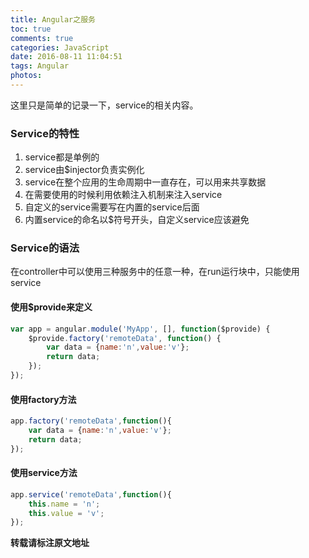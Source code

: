 ```yaml
---
title: Angular之服务
toc: true
comments: true
categories: JavaScript
date: 2016-08-11 11:04:51
tags: Angular
photos: 
---
```

这里只是简单的记录一下，service的相关内容。
### Service的特性

1. service都是单例的
2. service由$injector负责实例化
3. service在整个应用的生命周期中一直存在，可以用来共享数据
4. 在需要使用的时候利用依赖注入机制来注入service
5. 自定义的service需要写在内置的service后面
6. 内置service的命名以$符号开头，自定义service应该避免
<!-- more -->
### Service的语法

在controller中可以使用三种服务中的任意一种，在run运行块中，只能使用service

#### 使用$provide来定义
```js
var app = angular.module('MyApp', [], function($provide) {
    $provide.factory('remoteData', function() {
        var data = {name:'n',value:'v'};
        return data;
    });
});
```
#### 使用factory方法
```js
app.factory('remoteData',function(){
    var data = {name:'n',value:'v'};
    return data;
});
```
#### 使用service方法
```js
app.service('remoteData',function(){
    this.name = 'n';
    this.value = 'v';
});
```

**转载请标注原文地址**                           
